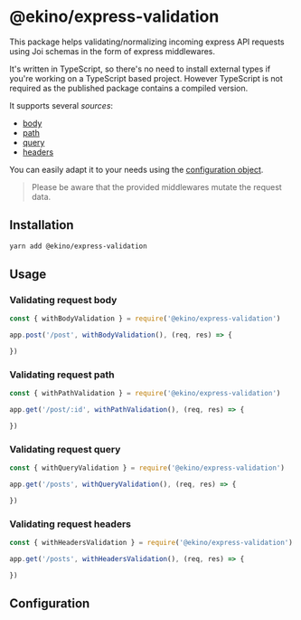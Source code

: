 # @ekino/express-validation

This package helps validating/normalizing incoming express API requests
using Joi schemas in the form of express middlewares.

It's written in TypeScript, so there's no need to install external types
if you're working on a TypeScript based project.
However TypeScript is not required as the published package contains
a compiled version.

It supports several _sources_:

* [body](#validating-request-body)
* [path](#validating-request-path)
* [query](#validating-request-query)
* [headers](#validating-request-headers)

You can easily adapt it to your needs using the [configuration object](#configuration).

> Please be aware that the provided middlewares mutate the request data.

## Installation

```sh
yarn add @ekino/express-validation
```

## Usage

### Validating request body

```js
const { withBodyValidation } = require('@ekino/express-validation')

app.post('/post', withBodyValidation(), (req, res) => {

})
```

### Validating request path

```js
const { withPathValidation } = require('@ekino/express-validation')

app.get('/post/:id', withPathValidation(), (req, res) => {

})
```

### Validating request query

```js
const { withQueryValidation } = require('@ekino/express-validation')

app.get('/posts', withQueryValidation(), (req, res) => {

})
```

### Validating request headers

```js
const { withHeadersValidation } = require('@ekino/express-validation')

app.get('/posts', withHeadersValidation(), (req, res) => {

})
```

## Configuration